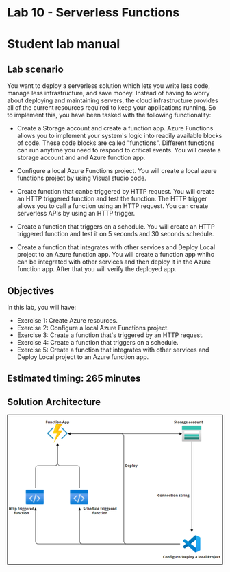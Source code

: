 # Lab 10 - Serverless Functions

# Student lab manual

## Lab scenario

You want to deploy a serverless solution which lets you write less code, manage less infrastructure, and save money. Instead of having to worry about deploying and maintaining servers, the cloud infrastructure provides all of the current resources required to keep your applications running. So to implement this, you have been tasked with the following functionality:

- Create a Storage account and create a function app. Azure Functions allows you to implement your system's logic into readily available blocks of code. These code blocks are called "functions". Different functions can run anytime you need to respond to critical events. You will create a storage account and and Azure function app.

- Configure a local Azure Functions project. You will create a local azure functions project by using Visual studio code.

- Create function that canbe triggered by HTTP request. You will create an HTTP triggered function and test the function. The HTTP trigger allows you to call a function using an HTTP request. You can create serverless APIs by using an HTTP trigger.

- Create a function that triggers on a schedule. You will create an HTTP triggered function and test it on 5 seconds and 30 seconds schedule.

- Create a function that integrates with other services and Deploy Local project to an Azure function app. You will create a function app whihc can be integrated with other services and then deploy it in the Azure function app. After that you will verify the deployed app.

## Objectives

In this lab, you will have:

+ Exercise 1: Create Azure resources.
+ Exercise 2: Configure a local Azure Functions project.
+ Exercise 3: Create a function that's triggered by an HTTP request.
+ Exercise 4: Create a function that triggers on a schedule.
+ Exercise 5: Create a function that integrates with other services and Deploy Local project to an Azure function app.


## Estimated timing: 265 minutes
## Solution Architecture

  ![](../media/archlab10.png)
